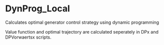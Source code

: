 # DynProg_Local
Calculates optimal generator control strategy using dynamic programming

Value function and optimal trajectory are calculated seperately in DPx and DPVorwaertsx scripts.
